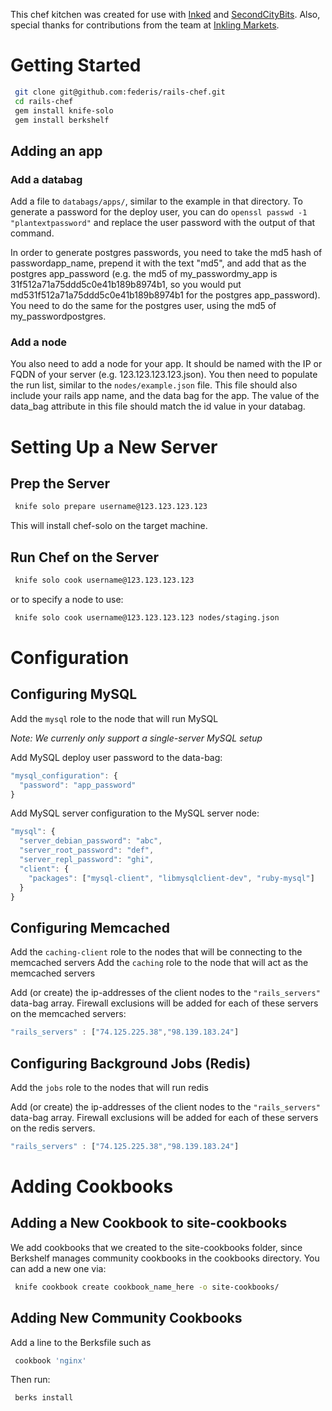 This chef kitchen was created for use with [Inked](https://www.inkedcrm.com) and [SecondCityBits](https://www.secondcitybits.com). Also, special thanks for contributions from the team at [Inkling Markets](http://inklingmarkets.com/).


Getting Started
===============

```bash
 git clone git@github.com:federis/rails-chef.git
 cd rails-chef
 gem install knife-solo
 gem install berkshelf
 ```

 Adding an app
 -------------

 ### Add a databag

 Add a file to ```databags/apps/```, similar to the example in that directory. To generate a password for the deploy user, you can do ```openssl passwd -1 "plantextpassword"``` and replace the user password with the output of that command.

 In order to generate postgres passwords, you need to take the md5 hash of passwordapp_name, prepend it with the text "md5", and add that as the postgres app_password (e.g. the md5 of my_passwordmy_app is 31f512a71a75ddd5c0e41b189b8974b1, so you would put md531f512a71a75ddd5c0e41b189b8974b1 for the postgres app_password). You need to do the same for the postgres user, using the md5 of my_passwordpostgres.

 ### Add a node

 You also need to add a node for your app. It should be named with the IP or FQDN of your server (e.g. 123.123.123.123.json). You then need to populate the run list, similar to the ```nodes/example.json``` file. This file should also include your rails app name, and the data bag for the app. The value of the data_bag attribute in this file should match the id value in your databag.


Setting Up a New Server
=======================

Prep the Server
---------------

```bash
 knife solo prepare username@123.123.123.123
```

This will install chef-solo on the target machine.


Run Chef on the Server
----------------------

```bash
 knife solo cook username@123.123.123.123
```

or to specify a node to use:

```bash
 knife solo cook username@123.123.123.123 nodes/staging.json
```


Configuration
=============

Configuring MySQL
-----------------

Add the ```mysql``` role to the node that will run MySQL

_Note: We currenly only support a single-server MySQL setup_

Add MySQL deploy user password to the data-bag:

```javascript
"mysql_configuration": {
  "password": "app_password"
}
```

Add MySQL server configuration to the MySQL server node:

```javascript
"mysql": {
  "server_debian_password": "abc",
  "server_root_password": "def",
  "server_repl_password": "ghi",
  "client": {
    "packages": ["mysql-client", "libmysqlclient-dev", "ruby-mysql"]
  }
}

```
Configuring Memcached
---------------------

Add the ```caching-client``` role to the nodes that will be connecting to the memcached servers
Add the ```caching``` role to the node that will act as the memcached servers

Add (or create) the ip-addresses of the client nodes to the ```"rails_servers"``` data-bag array. Firewall exclusions will be added for each of these servers on the memcached servers:

```javascript
"rails_servers" : ["74.125.225.38","98.139.183.24"]
```

Configuring Background Jobs (Redis)
-----------------------------------

Add the ```jobs``` role to the nodes that will run redis

Add (or create) the ip-addresses of the client nodes to the ```"rails_servers"``` data-bag array. Firewall exclusions will be added for each of these servers on the redis servers. 


```javascript
"rails_servers" : ["74.125.225.38","98.139.183.24"]
```



Adding Cookbooks
================

Adding a New Cookbook to site-cookbooks
---------------------------------------

We add cookbooks that we created to the site-cookbooks folder, since Berkshelf manages community cookbooks in the cookbooks directory. You can add a new one via:

```bash
 knife cookbook create cookbook_name_here -o site-cookbooks/
```


Adding New Community Cookbooks
------------------------------

Add a line to the Berksfile such as 

```ruby
 cookbook 'nginx'
```

Then run:

```bash
 berks install
```
